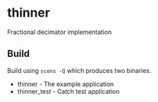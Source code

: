 thinner
=======
Fractional decimator implementation

Build
-----
Build using `scons -Q` which produces two binaries. 
 * thinner - The example application
 * thinner_test - Catch test application

